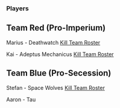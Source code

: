 ### Players

## Team Red (Pro-Imperium)

Marius - Deathwatch
[Kill Team Roster](https://github.com/Labernator/HoR/blob/master/Campaign/The%20Fortalessa%20Intervention%20(Herbst%202019)/Rosters/Deathwatch%20Kill%20Team.md)

Kai - Adeptus Mechanicus
[Kill Team Roster](https://github.com/Labernator/HoR/blob/master/Players/Kai/AdeptusMechanicus%20initial.md)
## Team Blue (Pro-Secession)

Stefan - Space Wolves
[Kill Team Roster](https://github.com/Labernator/HoR/blob/master/Players/Stefan/Space%20Wolves%20Campaign%20Initial%20List.md) 

Aaron - Tau
